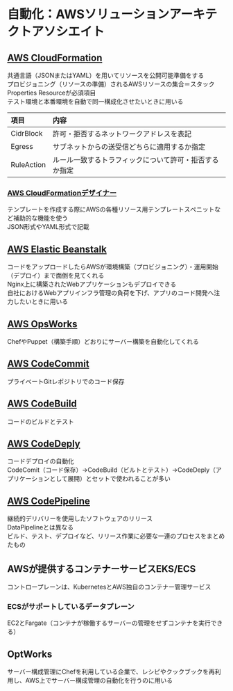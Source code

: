# 自動化：AWSソリューションアーキテクトアソシエイト

## [AWS CloudFormation](https://aws.amazon.com/jp/cloudformation/)

共通言語（JSONまたはYAML）を用いてリソースを公開可能準備をする  
プロビジョニング（リソースの準備）されるAWSリソースの集合＝スタック  
Properties Resourceが必須項目  
テスト環境と本番環境を自動で同一構成化させたいときに用いる  

|項目|内容|
|:---|:---|
|CidrBlock|許可・拒否するネットワークアドレスを表記|
|Egress|サブネットからの送受信どちらに適用するか指定|
|RuleAction|ルール一致するトラフィックについて許可・拒否するか指定|

### [AWS CloudFormationデザイナー](https://docs.aws.amazon.com/ja_jp/AWSCloudFormation/latest/UserGuide/working-with-templates-cfn-designer.html)

テンプレートを作成する際にAWSの各種リソース用テンプレートスぺニットなど補助的な機能を使う  
JSON形式やYAML形式で記載  

## [AWS Elastic Beanstalk](https://aws.amazon.com/jp/elasticbeanstalk/)

コードをアップロードしたらAWSが環境構築（プロビジョニング）・運用開始（デプロイ）まで面倒を見てくれる  
Nginx上に構築されたWebアプリケーションもデプロイできる  
自社におけるWebアプリインフラ管理の負荷を下げ、アプリのコード開発へ注力したいときに用いる  

## [AWS OpsWorks](https://aws.amazon.com/jp/opsworks/)

ChefやPuppet（構築手順）どおりにサーバー構築を自動化してくれる  

## [AWS CodeCommit](https://aws.amazon.com/jp/codecommit/)

プライベートGitレポジトリでのコード保存

## [AWS CodeBuild](https://aws.amazon.com/jp/codebuild/)

コードのビルドとテスト

## [AWS CodeDeply](https://aws.amazon.com/jp/codedeploy/)

コードデプロイの自動化  
CodeComit（コード保存）→CodeBuild（ビルトとテスト）→CodeDeply（アプリケーションとして展開）とセットで使われることが多い  

## [AWS CodePipeline](https://aws.amazon.com/jp/codepipeline/)

継続的デリバリーを使用したソフトウェアのリリース  
DataPipelineとは異なる  
ビルド、テスト、デプロイなど、リリース作業に必要な一連のプロセスをまとめたもの  

## AWSが提供するコンテナーサービスEKS/ECS

コントロープレーンは、KubernetesとAWS独自のコンテナー管理サービス  

### ECSがサポートしているデータプレーン

EC2とFargate（コンテナが稼働するサーバーの管理をせずコンテナを実行できる）


## OptWorks

サーバー構成管理にChefを利用している企業で、レシピやクックブックを再利用し、AWS上でサーバー構成管理の自動化を行うのに用いる
